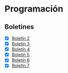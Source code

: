 # Programación

## Boletines
- [x] [Boletín 2](/src/com/programacion/boletin2)  
- [x] [Boletín 3](/src/com/programacion/boletin3)  
- [x] [Boletín 4](/src/com/programacion/boletin4)
- [x] [Boletín 5](/src/com/programacion/boletin5)  
- [x] [Boletín 6](/src/com/programacion/boletin6)  
- [x] [Boletín 7](/src/com/programacion/boletin7)   
